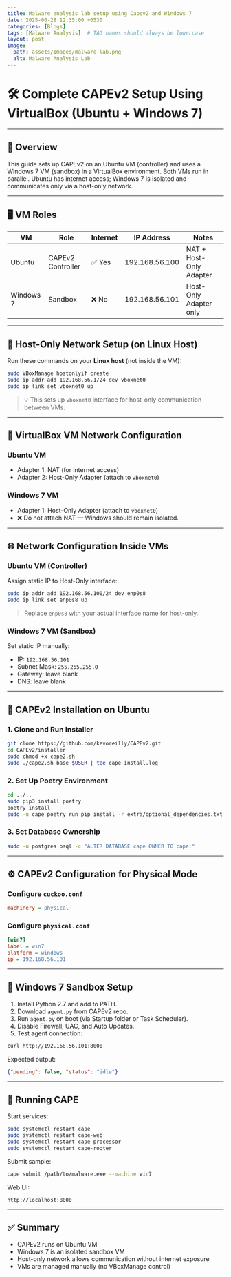 ```yaml
---
title: Malware analysis lab setup using Capev2 and Windows 7
date: 2025-06-28 12:35:00 +0530
categories: [Blogs]
tags: [Malware Analysis]  # TAG names should always be lowercase
layout: post
image:
  path: assets/Images/malware-lab.png
  alt: Malware Analysis Lab
---
```



# 🛠️ Complete CAPEv2 Setup Using VirtualBox (Ubuntu + Windows 7)

---

## 📘 Overview

This guide sets up CAPEv2 on an Ubuntu VM (controller) and uses a Windows 7 VM (sandbox) in a VirtualBox environment. Both VMs run in parallel. Ubuntu has internet access; Windows 7 is isolated and communicates only via a host-only network.

---

## 🖥️ VM Roles

| VM         | Role               | Internet | IP Address       | Notes                          |
|------------|--------------------|----------|------------------|--------------------------------|
| Ubuntu     | CAPEv2 Controller  | ✅ Yes   | 192.168.56.100   | NAT + Host-Only Adapter        |
| Windows 7  | Sandbox            | ❌ No    | 192.168.56.101   | Host-Only Adapter only         |

---

## 🔧 Host-Only Network Setup (on Linux Host)

Run these commands on your **Linux host** (not inside the VM):

```bash
sudo VBoxManage hostonlyif create
sudo ip addr add 192.168.56.1/24 dev vboxnet0
sudo ip link set vboxnet0 up
```

> 💡 This sets up `vboxnet0` interface for host-only communication between VMs.

---

## 🔌 VirtualBox VM Network Configuration

### Ubuntu VM
- Adapter 1: NAT (for internet access)
- Adapter 2: Host-Only Adapter (attach to `vboxnet0`)

### Windows 7 VM
- Adapter 1: Host-Only Adapter (attach to `vboxnet0`)
- ❌ Do not attach NAT — Windows should remain isolated.

---

## 🌐 Network Configuration Inside VMs

### Ubuntu VM (Controller)

Assign static IP to Host-Only interface:
```bash
sudo ip addr add 192.168.56.100/24 dev enp0s8
sudo ip link set enp0s8 up
```
> Replace `enp0s8` with your actual interface name for host-only.

### Windows 7 VM (Sandbox)

Set static IP manually:
- IP: `192.168.56.101`
- Subnet Mask: `255.255.255.0`
- Gateway: leave blank
- DNS: leave blank

---

## 🧱 CAPEv2 Installation on Ubuntu

### 1. Clone and Run Installer

```bash
git clone https://github.com/kevoreilly/CAPEv2.git
cd CAPEv2/installer
sudo chmod +x cape2.sh
sudo ./cape2.sh base $USER | tee cape-install.log
```

### 2. Set Up Poetry Environment

```bash
cd ../..
sudo pip3 install poetry
poetry install
sudo -u cape poetry run pip install -r extra/optional_dependencies.txt
```

### 3. Set Database Ownership

```bash
sudo -u postgres psql -c "ALTER DATABASE cape OWNER TO cape;"
```

---

## ⚙️ CAPEv2 Configuration for Physical Mode

### Configure `cuckoo.conf`

```ini
machinery = physical
```

### Configure `physical.conf`

```ini
[win7]
label = win7
platform = windows
ip = 192.168.56.101
```

---

## 🧪 Windows 7 Sandbox Setup

1. Install Python 2.7 and add to PATH.
2. Download `agent.py` from CAPEv2 repo.
3. Run `agent.py` on boot (via Startup folder or Task Scheduler).
4. Disable Firewall, UAC, and Auto Updates.
5. Test agent connection:
```bash
curl http://192.168.56.101:8000
```
Expected output:
```json
{"pending": false, "status": "idle"}
```

---

## 🚀 Running CAPE

Start services:

```bash
sudo systemctl restart cape
sudo systemctl restart cape-web
sudo systemctl restart cape-processor
sudo systemctl restart cape-rooter
```

Submit sample:
```bash
cape submit /path/to/malware.exe --machine win7
```

Web UI:
```
http://localhost:8000
```

---

## ✅ Summary

- CAPEv2 runs on Ubuntu VM
- Windows 7 is an isolated sandbox VM
- Host-only network allows communication without internet exposure
- VMs are managed manually (no VBoxManage control)
